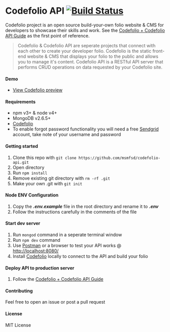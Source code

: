 # Codefolio API [![Build Status](https://travis-ci.com/msmfsd/codefolio-api.svg?token=pQuZQVJCHi2ifpjKbzd7&branch=master)](https://travis-ci.com/msmfsd/codefolio-api)

Codefolio project is an open source build-your-own folio website & CMS for developers to showcase their skills and work. See the [Codefolio + Codefolio API Guide](https://github.com/msmfsd/codefolio-guide) as the first point of reference.

> Codefolio & Codefolio API are seperate projects that connect with each other to create your developer folio. Codefolio is the static front-end website & CMS that displays your folio to the public and allows you to manage it's content. Codefolio API is a RESTful API server that performs CRUD operations on data requested by your Codefolio site.

#### Demo
- [View Codefolio preview](https://goo.gl/photos/fqhDKEvH9RTejUzY9)

#### Requirements
- npm v3+ & node v4+
- MongoDB v2.6.5+
- [Codefolio](https://github.com/msmfsd/codefolio)
- To enable forgot password functionality you will need a free [Sendgrid](https://sendgrid.com/) account, take note of your username and password

#### Getting started
1. Clone this repo with ```git clone https://github.com/msmfsd/codefolio-api.git```
2. Open directory
3. Run ```npm install```
4. Remove existing git directory with ```rm -rf .git```
5. Make your own .git with ```git init```

#### Node ENV Configuration
1. Copy the ***.env.example*** file in the root directory and rename it to ***.env***
2. Follow the instructions carefully in the comments of the file

#### Start dev server
1. Run ```mongod``` command in a seperate terminal window
2. Run ```npm dev``` command
3. Use [Postman](https://www.getpostman.com/) or a browser to test your API works @ [http://localhost:8080/](http://localhost:8080/)
4. Install [Codefolio](https://github.com/msmfsd/codefolio) locally to connect to the API and build your folio

#### Deploy API to production server
1. Follow the [Codefolio + Codefolio API Guide](https://github.com/msmfsd/codefolio-guide)

#### Contributing
Feel free to open an issue or post a pull request

#### License
MIT License

